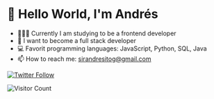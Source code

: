 # 👋 Hello World, I'm Andrés 
- 🧑🏻‍💻 Currently I am studying to be a frontend developer
- 🌱 I want to become a full stack developer
- 💻 Favorit programming languages: JavaScript, Python, SQL, Java
- 📫 How to reach me: sirandresitog@gmail.com

<div style="display=flex; justify-content:center;flex-wrap=nowrap;">

<a href="https://twitter.com/sirandresitog">
<img alt="Twitter Follow" src="https://img.shields.io/twitter/follow/sirandresitog?color=blue&logo=twitter&logoColor=white&style=for-the-badge">
</a>


</div>

<p>




</p>

![Visitor Count](https://profile-counter.glitch.me/sirandresitog/count.svg)
